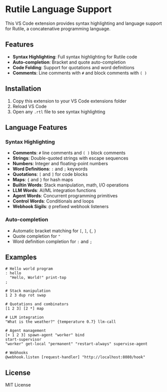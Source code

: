 # Rutile Language Support

This VS Code extension provides syntax highlighting and language support for Rutile, a concatenative programming language.

## Features

- **Syntax Highlighting**: Full syntax highlighting for Rutile code
- **Auto-completion**: Bracket and quote auto-completion
- **Code Folding**: Support for quotations and word definitions
- **Comments**: Line comments with `#` and block comments with `( )`

## Installation

1. Copy this extension to your VS Code extensions folder
2. Reload VS Code
3. Open any `.rtl` file to see syntax highlighting

## Language Features

### Syntax Highlighting

- **Comments**: `#` line comments and `( )` block comments
- **Strings**: Double-quoted strings with escape sequences
- **Numbers**: Integer and floating-point numbers
- **Word Definitions**: `:` and `;` keywords
- **Quotations**: `[` and `]` for code blocks
- **Maps**: `{` and `}` for hash maps
- **Builtin Words**: Stack manipulation, math, I/O operations
- **LLM Words**: AI/ML integration functions
- **Agent Words**: Concurrent programming primitives
- **Control Words**: Conditionals and loops
- **Webhook Sigils**: `@` prefixed webhook listeners

### Auto-completion

- Automatic bracket matching for `[`, `]`, `{`, `}`
- Quote completion for `"`
- Word definition completion for `:` and `;`

## Examples

```rutile
# Hello world program
: hello
  "Hello, World!" print-top
;

# Stack manipulation
1 2 3 dup rot swap

# Quotations and combinators
[1 2 3] [2 *] map

# LLM integration
"What is the weather?" {temperature 0.7} llm-call

# Agent management
[+ 1 2 3] spawn-agent "worker" bind
start-supervisor
"worker" get-local "permanent" "restart-always" supervise-agent

# Webhooks
@webhook.listen [request-handler] "http://localhost:8080/hook"
```

## License

MIT License